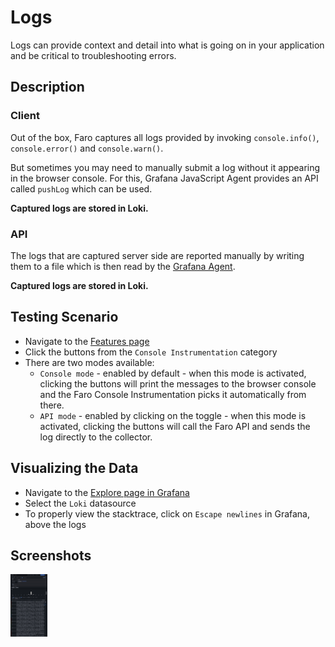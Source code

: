 # Logs

Logs can provide context and detail into what is going on in your application and be critical to troubleshooting errors.

## Description

### Client

Out of the box, Faro captures all logs provided by invoking `console.info()`, `console.error()` and
`console.warn()`.

But sometimes you may need to manually submit a log without it appearing in the browser console. For this, Grafana
JavaScript Agent provides an API called `pushLog` which can be used.

**Captured logs are stored in Loki.**

### API

The logs that are captured server side are reported manually by writing them to a file which is then read by the
[Grafana Agent](https://github.com/grafana/agent).

**Captured logs are stored in Loki.**

## Testing Scenario

- Navigate to the [Features page](http://localhost:5173/features)
- Click the buttons from the `Console Instrumentation` category
- There are two modes available:
  - `Console mode` - enabled by default - when this mode is activated, clicking the buttons will print the messages to
    the browser console and the Faro Console Instrumentation picks it automatically from there.
  - `API mode` - enabled by clicking on the toggle - when this mode is activated, clicking the buttons will call the
    Faro API and sends the log directly to the collector.

## Visualizing the Data

- Navigate to the [Explore page in Grafana](http://localhost:3000/explore)
- Select the `Loki` datasource
- To properly view the stacktrace, click on `Escape newlines` in Grafana, above the logs

## Screenshots

[<img src="../assets/instrumentations/logsViewExplore.png" alt="Viewing logs in Explore" height="100" />](../assets/instrumentations/logsViewExplore.png)
